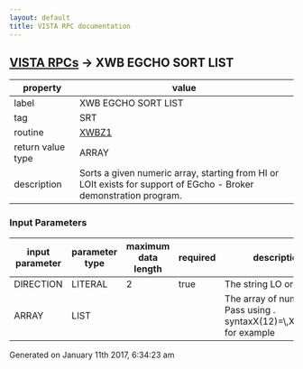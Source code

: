 ```yaml
---
layout: default
title: VISTA RPC documentation
---
```




## [VISTA RPCs](TableOfContent.md) &#8594; XWB EGCHO SORT LIST 

 property | value 
--- | --- 
 label | XWB EGCHO SORT LIST
 tag | SRT
 routine | [XWBZ1](http://code.osehra.org/dox/Routine_XWBZ1_source.html)
 return value type | ARRAY
 description | Sorts a given numeric array, starting from HI or LOIt exists for support of EGcho - Broker demonstration program.

### Input Parameters

| input parameter | parameter type | maximum data length | required | description | 
| --- | --- | --- | --- | --- | 
| DIRECTION | LITERAL | 2 | true | The string LO or HI | 
| ARRAY | LIST |  |  | The array of numbers.  Pass using . syntaxX(12)=\\,X(23)=\\,... for example | 




Generated on January 11th 2017, 6:34:23 am